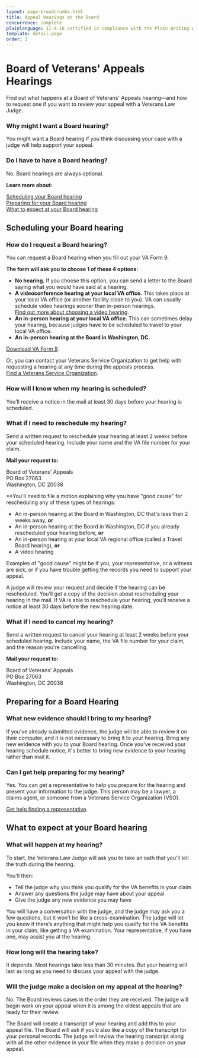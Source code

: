 ```yaml
---
layout: page-breadcrumbs.html
title: Appeal Hearings at the Board
concurrence: complete
plainlanguage: 11-4-16 certified in compliance with the Plain Writing Act
template: detail-page
order: 1
---
```

# Board of Veterans' Appeals Hearings

<div class="va-introtext">
  
Find out what happens at a Board of Veterans' Appeals hearing—and how to request one if you want to review your appeal with a Veterans Law Judge.

</div>

<div class="feature" markdown=“1”>
  
### Why might I want a Board hearing?

You might want a Board hearing if you think discussing your case with a judge will help support your appeal.

### Do I have to have a Board hearing?

No. Board hearings are always optional. 

</div>

**Learn more about:**

[Scheduling your Board hearing](#scheduling)<br>
[Preparing for your Board hearing](#preparing)<br>
[What to expect at your Board hearing](#expect)

<span id="scheduling"></span>

## Scheduling your Board hearing

### How do I request a Board hearing?

You can request a Board hearing when you fill out your VA Form 9.<br>

**The form will ask you to choose 1 of these 4 options:**
  -	**No hearing.** If you choose this option, you can send a letter to the Board saying what you would have said at a hearing.
  -	**A videoconference hearing at your local VA office.** This takes place at your local VA office (or another facility close to you). VA can usually schedule video hearings sooner than in-person hearings.<br>
  [Find out more about choosing a video hearing](https://www.bva.va.gov/docs/BVA-VideoHearing-508version.pdf).
  -	**An in-person hearing at your local VA office.** This can sometimes delay your hearing, because judges have to be scheduled to travel to your local VA office.
  -	**An in-person hearing at the Board in Washington, DC.**

[Download VA Form 9](https://www.va.gov/vaforms/va/pdf/va9.pdf).

Or, you can contact your Veterans Service Organization to get help with requesting a hearing at any time during the appeals process.<br>
[Find a Veterans Service Organization](https://www.va.gov/vso/).

### How will I know when my hearing is scheduled?

You’ll receive a notice in the mail at least 30 days before your hearing is scheduled.

### What if I need to reschedule my hearing?

Send a written request to reschedule your hearing at least 2 weeks before your scheduled hearing. Include your name and the VA file number for your claim.

**Mail your request to:**

<p class="va-address-block">
Board of Veterans’ Appeals<br>
PO Box 27063<br>
Washington, DC 20038<br>
</p>

**You'll need to file a motion explaining why you have "good cause" for rescheduling any of these types of hearings:

- An in-person hearing at the Board in Washington, DC that's less than 2 weeks away, **or**
- An in-person hearing at the Board in Washington, DC if you already rescheduled your hearing before, **or**
- An in-person hearing at your local VA regional office (called a Travel Board hearing), **or**
- A video hearing

Examples of "good cause" might be if you, your representative, or a witness are sick, or if you have trouble getting the records you need to support your appeal.

A judge will review your request and decide if the hearing can be rescheduled. You’ll get a copy of the decision about rescheduling your hearing in the mail. If VA is able to reschedule your hearing, you’ll receive a notice at least 30 days before the new hearing date.

### What if I need to cancel my hearing?

Send a written request to cancel your hearing at least 2 weeks before your scheduled hearing. Include your name, the VA file number for your claim, and the reason you're cancelling.

**Mail your request to:**

<p class="va-address-block">
Board of Veterans’ Appeals<br>
PO Box 27063<br>
Washington, DC 20038<br>
</p>

<span id="preparing"></span>

## Preparing for a Board Hearing

### What new evidence should I bring to my hearing?

If you've already submitted evidence, the judge will be able to review it on their computer, and it is not necessary to bring it to your hearing. Bring any new evidence with you to your Board hearing. Once you've received your hearing schedule notice, it's better to bring new evidence to your hearing rather than mail it.

### Can I get help preparing for my hearing? 

Yes. You can get a representative to help you prepare for the hearing and present your information to the judge. This person may be a lawyer, a claims agent, or someone from a Veterans Service Organization (VSO). 

[Get help finding a representative](/disability-benefits/apply/help/).

<span id="expect"></span>

## What to expect at your Board hearing

### What will happen at my hearing?

To start, the Veterans Law Judge will ask you to take an oath that you'll tell the truth during the hearing.

You'll then:
- Tell the judge why you think you qualify for the VA benefits in your claim
- Answer any questions the judge may have about your appeal
- Give the judge any new evidence you may have

You will have a conversation with the judge, and the judge may ask you a few questions, but it won’t be like a cross-examination. The judge will let you know if there’s anything that might help you qualify for the VA benefits in your claim, like getting a VA examination. Your representative, if you have one, may assist you at the hearing.

### How long will the hearing take?

It depends. Most hearings take less than 30 minutes. But your hearing will last as long as you need to discuss your appeal with the judge.

### Will the judge make a decision on my appeal at the hearing?

No. The Board reviews cases in the order they are received. The judge will begin work on your appeal when it is among the oldest appeals that are ready for their review.

The Board will create a transcript of your hearing and add this to your appeal file. The Board will ask if you’d also like a copy of the transcript for your personal records. The judge will review the hearing transcript along with all the other evidence in your file when they make a decision on your appeal.